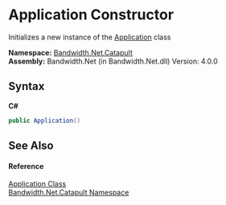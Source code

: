﻿# Application Constructor 
 

Initializes a new instance of the <a href ="T_Bandwidth_Net_Catapult_Application.md">Application</a> class

**Namespace:**&nbsp;<a href ="N_Bandwidth_Net_Catapult.md">Bandwidth.Net.Catapult</a><br />**Assembly:**&nbsp;Bandwidth.Net (in Bandwidth.Net.dll) Version: 4.0.0

## Syntax

**C#**<br />
``` C#
public Application()
```


## See Also


#### Reference
<a href ="T_Bandwidth_Net_Catapult_Application.md">Application Class</a><br /><a href ="N_Bandwidth_Net_Catapult.md">Bandwidth.Net.Catapult Namespace</a><br />